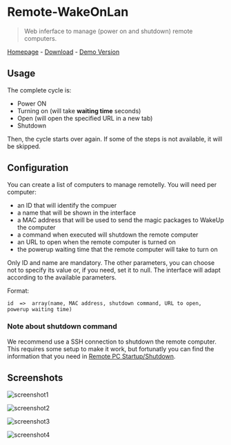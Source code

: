 # Remote-WakeOnLan

> Web inferface to manage (power on and shutdown) remote computers.

[Homepage](http://www.rigon.tk/remote-wakeonlan) - [Download](https://github.com/rigon/Remote-WakeOnLan/archive/master.zip) - [Demo Version](http://www.rigon.tk/remote-wakeonlan)

## Usage

The complete cycle is:
 - Power ON
 - Turning on (will take **waiting time** seconds)
 - Open (will open the specified URL in a new tab)
 - Shutdown

Then, the cycle starts over again. If some of the steps is not available, it will be skipped.

## Configuration
You can create a list of computers to manage remotelly. You will need per computer:
 - an ID that will identify the compuer
 - a name that will be shown in the interface
 - a MAC address that will be used to send the magic packages to WakeUp the computer
 - a command when executed will shutdown the remote computer
 - an URL to open when the remote computer is turned on
 - the powerup waiting time that the remote computer will take to turn on

Only ID and name are mandatory. The other parameters, you can choose not to specify its
value or, if you need, set it to null. The interface will adapt according to the
available parameters.

Format:

    id  =>  array(name, MAC address, shutdown command, URL to open, powerup waiting time)

### Note about shutdown command
We recommend use a SSH connection to shutdown the remote
computer. This requires some setup to make it work, but fortunatly you can find the
information that you need in [Remote PC Startup/Shutdown](http://www.rigon.tk/documentation/remote-pc-startupshutdown).


## Screenshots

![screenshot1](http://www.rigon.tk/files/remote-wakeonlan/screenshot1.jpg)

![screenshot2](http://www.rigon.tk/files/remote-wakeonlan/screenshot2.jpg)

![screenshot3](http://www.rigon.tk/files/remote-wakeonlan/screenshot3.jpg)

![screenshot4](http://www.rigon.tk/files/remote-wakeonlan/screenshot4.jpg)
